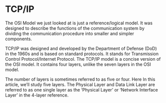 # TCP/IP

The OSI Model we just looked at is just a reference/logical model. It was designed to describe the functions of the communication system by dividing the communication procedure into smaller and simpler components. 

TCP/IP was designed and developed by the Department of Defense (DoD) in the 1960s and is based on standard protocols. It stands for Transmission Control Protocol/Internet Protocol. The TCP/IP model is a concise version of the OSI model. It contains four layers, unlike the seven layers in the OSI model.

The number of layers is sometimes referred to as five or four. Here In this article, we’ll study five layers. The Physical Layer and Data Link Layer are referred to as one single layer as the ‘Physical Layer’ or ‘Network Interface Layer’ in the 4-layer reference.

